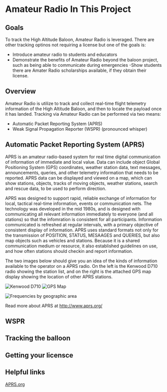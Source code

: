 # Amateur Radio In This Project

## Goals
To track the High Altitude Baloon, Amateur Radio is leveraged.  There are other tracking optinos not requiring a license but one of the goals is:
 - Introduce amateur radio to students and educators
 - Demonstrate the benefits of Amateur Radio beyond the baloon project, such as being able to communicate during emergencies
 -Show students there are Amater Radio scholarships available, if they obtain their license.

## Overview
Amateur Radio is utilize to track and collect real-time flight telemetry information of the High Altitude Baloon, and then to locate the payload once it has landed.  Tracking via Amateur Radio can be performed via two means:
- Automatic Packet Reporting System (APRS)
- Weak Signal Propagation Reporter (WSPR) (pronounced whisper)

## Automatic Packet Reporting System (APRS)

APRS is an amateur radio-based system for real time digital communication of information of immediate and local value.  Data can include object Global Positioning System (GPS) coordinates, weather station data, text messages, announcements, queries, and other telemetry information that needs to be reported. APRS data can be displayed and viewed on a map, which can show stations, objects, tracks of moving objects, weather stations, search and rescue data, to be used to perform direction.

APRS was designed to support rapid, reliable exchange of information for local, tactical real-time information, events or communication nets.  The technology was developed in the mid 1980s, and is designed with communicating all relevant information immediately to everyone (and all stations) so that the infomration is consistent for all participants.  Information communicated is refreshed at regular intervals, with a primary objective of consistent display of information.  APRS uses standard formats not only for the transmission of POSITION, STATUS, MESAAGES and QUERIES, but also map objects such as vehicles and stations.  Because it is a shared communication medium or resource, it also established guidelines on use, and how often stations should checkin and report information.

The two images below should give you an idea of the kinds of information available to the operator on a APRS radio. On the left is the Kenwood D710 radio showing the station list, and on the right is the attached GPS map display showing the location of other APRS stations.

![Kenwood D710](http://www.aprs.org/D7xx/AB9FXd710list1.JPG)
![GPS Map](http://www.aprs.org/avmap/AVMAPg5_new_iconXx.JPG)

![Frequencies by geographic area](http://www.aprs.org/maps/APRSVHFworldmapXx.jpg)

Read more about APRS at http://www.aprs.org/

## WSPR



## Tracking the balloon



## Getting your licensce



## Helpful links

[APRS.org](http://www.aprs.org/)
